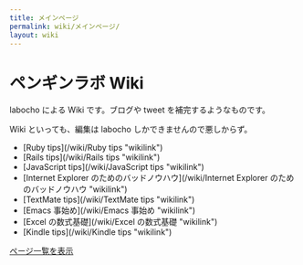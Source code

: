```yaml
---
title: メインページ
permalink: wiki/メインページ/
layout: wiki
---
```


ペンギンラボ Wiki
=================

labocho による Wiki です。ブログや tweet を補完するようなものです。

Wiki といっても、編集は labocho しかできませんので悪しからず。

-   [Ruby tips](/wiki/Ruby tips "wikilink")
-   [Rails tips](/wiki/Rails tips "wikilink")
-   [JavaScript tips](/wiki/JavaScript tips "wikilink")
-   [Internet Explorer
    のためのバッドノウハウ](/wiki/Internet Explorer のためのバッドノウハウ "wikilink")
-   [TextMate tips](/wiki/TextMate tips "wikilink")
-   [Emacs 事始め](/wiki/Emacs 事始め "wikilink")
-   [Excel の数式基礎](/wiki/Excel の数式基礎 "wikilink")
-   [Kindle tips](/wiki/Kindle tips "wikilink")

[ページ一覧を表示](特別:ページ一覧 "wikilink")
